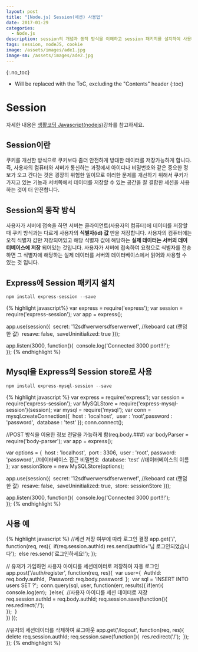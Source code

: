 ```yaml
---
layout: post
title: "[Node.js] Session(세션) 사용법"
date: 2017-01-29
categories:
  - Node.js
description: session의 개념과 동작 방식을 이해하고 session 패키지를 설치하여 사용해봅시다!
tags: session, nodeJS, cookie
image: /assets/images/ade1.jpg
image-sm: /assets/images/ade2.jpg
---
```


{:.no_toc}

* Will be replaced with the ToC, excluding the "Contents" header
{:toc}  

# Session

자세한 내용은 [생활코딩 Javascript(nodejs)](https://opentutorials.org/course/2136/12068)강좌를 참고하세요.

## Session이란

쿠키를 개선한 방식으로 쿠키보다 좀더 안전하게 방대한 데이터를 저장가능하게 합니다.  
즉, 사용자의 컴퓨터와 서버가 통신하는 과정에서 아이디나 비밀번호와 같은 중요한 정보가 오고 간다는 것은 굉장히 위험한 일이므로 이러한 문제를 개선하기 위해서 쿠키가 가지고 있는 기능과 서버쪽에서 데이터를 저장할 수 있는 공간을 잘 결합한 세션을 사용하는 것이 더 안전합니다.

## Session의 동작 방식

사용자가 서버에 접속을 하면 서버는 클라이언트(사용자의 컴퓨터)에 데이터를 저장할 때 쿠키
방식과는 다르게 사용자의 **식별자(id) 값** 만을 저장합니다.
사용자의 컴퓨터에는 오직 식별자 값만 저장되어있고 해당 식별자 값에 해당하는 **실제 데이터는
서버의 데이터베이스에 저장** 되어있는 것입니다. 사용자가 서버에 접속하여 요청으로 식별자를
전송하면 그 식별자에 해당하는 실제 데이터를 서버의 데이터베이스에서 읽어와 사용할 수 있는 것 입니다.

## Express에 Session 패키지 설치

```c
npm install express-session --save
```

{% highlight javascript%}
var express = require('express');
var session = require('express-session');
var app = express();

app.use(session({
​	secret: '12sdfwerwersdfserwerwef', //keboard cat (랜덤한 값)
​	resave: false,
​	saveUninitialized: true
}));

app.listen(3000, function(){
​	console.log('Connected 3000 port!!!');		
});
{% endhighlight %}

## Mysql을 Express의 Session store로 사용

```c
npm install express-mysql-session --save
```

{% highlight javascript %}
var express = require('express');
var session = require('express-session');
var MySQLStore = require('express-mysql-session')(session);
var mysql = require('mysql');
var conn = mysql.createConnection({
​	host     : 'localhost',
​	user     : 'root',
​	password : 'password',
​	database : 'test'
});
conn.connect();

//POST 방식을 이용한 정보 전달을 가능하게 함(req.body.###)
var bodyParser = require('body-parser');
var app = express();

var options = {
​	host	: 'localhost',
​	port	: 3306,
​	user	: 'root',
​	password: 'password',		//데이터베이스 접근 비밀번호
​	database: 'test'		//데이터베이스의 이름
};
var sessionStore = new MySQLStore(options);

app.use(session({
​	secret: '12sdfwerwersdfserwerwef', //keboard cat (랜덤한 값)
​	resave: false,
​	saveUninitialized: true,
​	store: sessionStore
}));

app.listen(3000, function(){
​	console.log('Connected 3000 port!!!');		
});
{% endhighlight %}

## 사용 예

{% highlight javascript %}
//세션 저장 여부에 따라 로그인 결정
app.get('/', function(req, res){
​	if(req.session.authId)
​		res.send(authId+'님 로그인되었습니다');
​	else
​		res.send('로그인하세요!');
});

// 유저가 가입하면 사용자 아이디를 세션데이터로 저장하여 자동 로그인
app.post('/auth/register', function(req, res){
​	var user={
​		AuthId: req.body.authId,
​		Password: req.body.password
​	};
​	var sql = 'INSERT INTO users SET ?';
​	conn.query(sql, user, function(err, results){
​		if(err){
​			console.log(err);
​		}else{
​			//사용자 아이디를 세션 데이터로 저장
​			req.session.authId = req.body.authId;
​			req.session.save(function(){
​				res.redirect('/');		
​			});
​		}		
​	})
});

//유저의 세션데이터를 삭제하여 로그아웃
app.get('/logout', function(req, res){
​	delete req.session.authId;
​	req.session.save(function(){
​		res.redirect('/');
​	});
});
{% endhighlight %}
